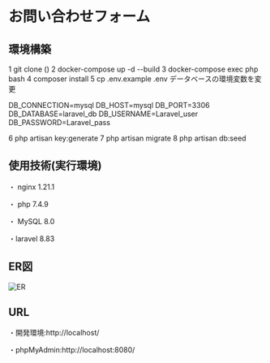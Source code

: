 # お問い合わせフォーム
## 環境構築
1 git clone ()
2 docker-compose up -d --build
3 docker-compose exec php bash
4 composer install
5 cp .env.example .env
  データベースの環境変数を変更

DB_CONNECTION=mysql
DB_HOST=mysql
DB_PORT=3306
DB_DATABASE=laravel_db
DB_USERNAME=Laravel_user
DB_PASSWORD=Laravel_pass

6 php artisan key:generate
7 php artisan migrate
8 php artisan db:seed

## 使用技術(実行環境)
・ nginx 1.21.1 

・ php 7.4.9

・ MySQL 8.0

・laravel 8.83

## ER図
![ER](https://github.com/user-attachments/assets/4fb062e8-5401-484a-8433-0af51c2fe4d4)


## URL
・開発環境:http://localhost/

・phpMyAdmin:http://localhost:8080/
